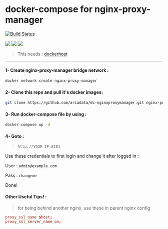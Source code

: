 # docker-compose for nginx-proxy-manager
[![Build Status](https://files.ariadata.co/file/ariadata_logo.png)](https://ariadata.co)

![](https://img.shields.io/github/stars/ariadata/dc-nginxproxymanager.svg)
![](https://img.shields.io/github/watchers/ariadata/dc-nginxproxymanager.svg)
![](https://img.shields.io/github/forks/ariadata/dc-nginxproxymanager.svg)

> This needs : [dockerhost](https://github.com/ariadata/dockerhost-sh)
---
#### 1- Create nginx-proxy-manager bridge network :
```sh
docker network create nginx-proxy-manager
```
#### 2- Clone this repo and pull it's docker images:
```sh
git clone https://github.com/ariadata/dc-nginxproxymanager.git nginx-proxy-manager && cd nginx-proxy-manager && rm -rf .git && docker-compose pull
```
#### 3- Run docker-compose file by using :
```sh
docker-compose up -d
```
#### 4- Goto : 
>  `http://YOUR-IP:8181`
>  
Use these credentials to first login and change it after logged in :

User : `admin@example.com`

Pass : `changeme`

Done!

#### Other Useful Tips! :
> for being behind another nginx, use these in parent nginx config
```conf
proxy_ssl_name $host;
proxy_ssl_server_name on;
```
